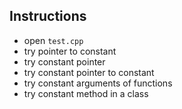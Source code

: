 
## Instructions

* open `test.cpp`
* try pointer to constant
* try constant pointer
* try constant pointer to constant
* try constant arguments of functions
* try constant method in a class